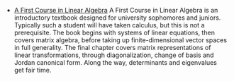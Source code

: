 * [A First Course in Linear Algebra](http://linear.ups.edu)  A First Course in Linear Algebra is an introductory textbook designed for university sophomores and juniors. Typically such a student will have taken calculus, but this is not a prerequisite. The book begins with systems of linear equations, then covers matrix algebra, before taking up finite-dimensional vector spaces in full generality. The final chapter covers matrix representations of linear transformations, through diagonalization, change of basis and Jordan canonical form. Along the way, determinants and eigenvalues get fair time.
